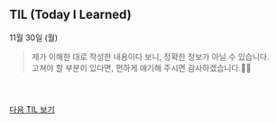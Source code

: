## TIL (Today I Learned)
11월 30일 (월)
> 제가 이해한 대로 작성한 내용이다 보니, 정확한 정보가 아닐 수 있습니다.   
고쳐야 할 부분이 있다면, 편하게 얘기해 주시면 감사하겠습니다.🙏🏻

<br/>

###

[다음 TIL 보기](https://github.com/lina0322/yagom_iOS_camp/blob/main/TIL/2020_11/2020_12_03.md)
